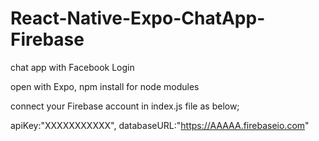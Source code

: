 # React-Native-Expo-ChatApp-Firebase


chat app with Facebook Login


open with Expo,
npm install for node modules


connect your Firebase account in index.js file as below;

  apiKey:"XXXXXXXXXXX",
  databaseURL:"https://AAAAA.firebaseio.com"


